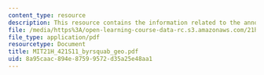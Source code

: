 ```yaml
---
content_type: resource
description: This resource contains the information related to the annotated bibliography.
file: /media/https%3A/open-learning-course-data-rc.s3.amazonaws.com/21h-421-introduction-to-environmental-history-spring-2011/8a95caac894e87599572d35a25e48aa1_MIT21H_421S11_byrsquab_geo.pdf
file_type: application/pdf
resourcetype: Document
title: MIT21H_421S11_byrsquab_geo.pdf
uid: 8a95caac-894e-8759-9572-d35a25e48aa1
---
```

